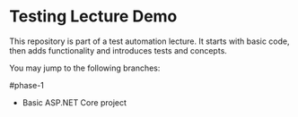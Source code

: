 # Testing Lecture Demo

This repository is part of a test automation lecture. It starts with basic code, then adds functionality and introduces tests and concepts.

You may jump to the following branches:

#phase-1
- Basic ASP.NET Core project